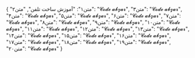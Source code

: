 {
  "متن۱": "آموزش ساخت تلفن",
  "متن۲": "𝓒𝓸𝓭𝓮 𝓪𝓫𝔃𝓪𝓻",
  "متن۳": "𝓒𝓸𝓭𝓮 𝓪𝓫𝔃𝓪𝓻",
  "متن۴": "𝓒𝓸𝓭𝓮 𝓪𝓫𝔃𝓪𝓻",
  "متن۵": "𝓒𝓸𝓭𝓮 𝓪𝓫𝔃𝓪𝓻",
  "متن۶": "𝓒𝓸𝓭𝓮 𝓪𝓫𝔃𝓪𝓻",
  "متن۷": "𝓒𝓸𝓭𝓮 𝓪𝓫𝔃𝓪𝓻",
  "متن۸": "𝓒𝓸𝓭𝓮 𝓪𝓫𝔃𝓪𝓻",
  "متن۹": "𝓒𝓸𝓭𝓮 𝓪𝓫𝔃𝓪𝓻",
  "متن۱۰": "𝓒𝓸𝓭𝓮 𝓪𝓫𝔃𝓪𝓻",
  "متن۱۱": "𝓒𝓸𝓭𝓮 𝓪𝓫𝔃𝓪𝓻",
  "متن۱۲": "𝓒𝓸𝓭𝓮 𝓪𝓫𝔃𝓪𝓻",
  "متن۱۳": "𝓒𝓸𝓭𝓮 𝓪𝓫𝔃𝓪𝓻",
  "متن۱۴": "𝓒𝓸𝓭𝓮 𝓪𝓫𝔃𝓪𝓻",
  "متن۱۵": "𝓒𝓸𝓭𝓮 𝓪𝓫𝔃𝓪𝓻",
  "متن۱۶": "𝓒𝓸𝓭𝓮 𝓪𝓫𝔃𝓪𝓻",
  "متن۱۷": "𝓒𝓸𝓭𝓮 𝓪𝓫𝔃𝓪𝓻",
  "متن۱۸": "𝓒𝓸𝓭𝓮 𝓪𝓫𝔃𝓪𝓻",
  "متن۱۹": "𝓒𝓸𝓭𝓮 𝓪𝓫𝔃𝓪𝓻",
  "متن۲۰": "𝓒𝓸𝓭𝓮 𝓪𝓫𝔃𝓪𝓻"
}
